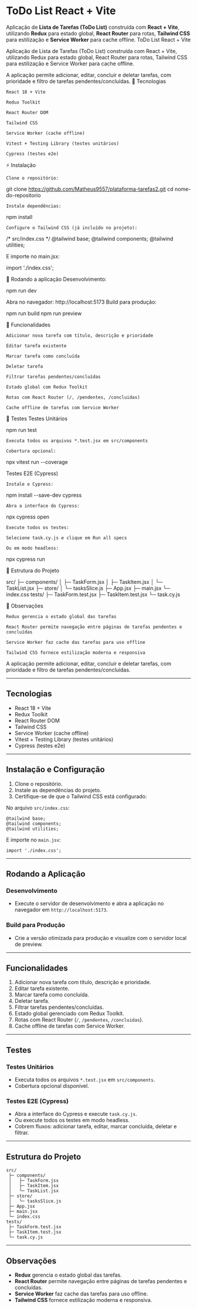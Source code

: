 # ToDo List React + Vite

Aplicação de **Lista de Tarefas (ToDo List)** construída com **React + Vite**, utilizando **Redux** para estado global, **React Router** para rotas, **Tailwind CSS** para estilização e **Service Worker** para cache offline.
ToDo List React + Vite

Aplicação de Lista de Tarefas (ToDo List) construída com React + Vite, utilizando Redux para estado global, React Router para rotas, Tailwind CSS para estilização e Service Worker para cache offline.

A aplicação permite adicionar, editar, concluir e deletar tarefas, com prioridade e filtro de tarefas pendentes/concluídas.
🚀 Tecnologias

    React 18 + Vite

    Redux Toolkit

    React Router DOM

    Tailwind CSS

    Service Worker (cache offline)

    Vitest + Testing Library (testes unitários)

    Cypress (testes e2e)

⚡ Instalação

    Clone o repositório:

git clone https://github.com/Matheus9557/plataforma-tarefas2.git
cd nome-do-repositorio

    Instale dependências:

npm install

    Configure o Tailwind CSS (já incluído no projeto):

/* src/index.css */
@tailwind base;
@tailwind components;
@tailwind utilities;

E importe no main.jsx:

import './index.css';

🏃 Rodando a aplicação
Desenvolvimento:

npm run dev

Abra no navegador: http://localhost:5173
Build para produção:

npm run build
npm run preview

🧩 Funcionalidades

    Adicionar nova tarefa com título, descrição e prioridade

    Editar tarefa existente

    Marcar tarefa como concluída

    Deletar tarefa

    Filtrar tarefas pendentes/concluídas

    Estado global com Redux Toolkit

    Rotas com React Router (/, /pendentes, /concluidas)

    Cache offline de tarefas com Service Worker

🧪 Testes
Testes Unitários

npm run test

    Executa todos os arquivos *.test.jsx em src/components

    Cobertura opcional:

npx vitest run --coverage

Testes E2E (Cypress)

    Instale o Cypress:

npm install --save-dev cypress

    Abra a interface do Cypress:

npx cypress open

    Execute todos os testes:

    Selecione task.cy.js e clique em Run all specs

    Ou em modo headless:

npx cypress run

📂 Estrutura do Projeto

src/
 ├─ components/
 │   ├─ TaskForm.jsx
 │   ├─ TaskItem.jsx
 │   └─ TaskList.jsx
 ├─ store/
 │   └─ tasksSlice.js
 ├─ App.jsx
 ├─ main.jsx
 └─ index.css
tests/
 ├─ TaskForm.test.jsx
 ├─ TaskItem.test.jsx
 └─ task.cy.js

🔧 Observações

    Redux gerencia o estado global das tarefas

    React Router permite navegação entre páginas de tarefas pendentes e concluídas

    Service Worker faz cache das tarefas para uso offline

    Tailwind CSS fornece estilização moderna e responsiva

A aplicação permite adicionar, editar, concluir e deletar tarefas, com prioridade e filtro de tarefas pendentes/concluídas.

---

## Tecnologias

* React 18 + Vite
* Redux Toolkit
* React Router DOM
* Tailwind CSS
* Service Worker (cache offline)
* Vitest + Testing Library (testes unitários)
* Cypress (testes e2e)

---

## Instalação e Configuração

1. Clone o repositório.
2. Instale as dependências do projeto.
3. Certifique-se de que o Tailwind CSS está configurado:

No arquivo `src/index.css`:

```
@tailwind base;
@tailwind components;
@tailwind utilities;
```

E importe no `main.jsx`:

```
import './index.css';
```

---

## Rodando a Aplicação

### Desenvolvimento

* Execute o servidor de desenvolvimento e abra a aplicação no navegador em `http://localhost:5173`.

### Build para Produção

* Crie a versão otimizada para produção e visualize com o servidor local de preview.

---

## Funcionalidades

1. Adicionar nova tarefa com título, descrição e prioridade.
2. Editar tarefa existente.
3. Marcar tarefa como concluída.
4. Deletar tarefa.
5. Filtrar tarefas pendentes/concluídas.
6. Estado global gerenciado com Redux Toolkit.
7. Rotas com React Router (`/`, `/pendentes`, `/concluidas`).
8. Cache offline de tarefas com Service Worker.

---

## Testes

### Testes Unitários

* Executa todos os arquivos `*.test.jsx` em `src/components`.
* Cobertura opcional disponível.

### Testes E2E (Cypress)

* Abra a interface do Cypress e execute `task.cy.js`.
* Ou execute todos os testes em modo headless.
* Cobrem fluxos: adicionar tarefa, editar, marcar concluída, deletar e filtrar.

---

## Estrutura do Projeto

```
src/
 ├─ components/
 │   ├─ TaskForm.jsx
 │   ├─ TaskItem.jsx
 │   └─ TaskList.jsx
 ├─ store/
 │   └─ tasksSlice.js
 ├─ App.jsx
 ├─ main.jsx
 └─ index.css
tests/
 ├─ TaskForm.test.jsx
 ├─ TaskItem.test.jsx
 └─ task.cy.js
```

---

## Observações

* **Redux** gerencia o estado global das tarefas.
* **React Router** permite navegação entre páginas de tarefas pendentes e concluídas.
* **Service Worker** faz cache das tarefas para uso offline.
* **Tailwind CSS** fornece estilização moderna e responsiva.
